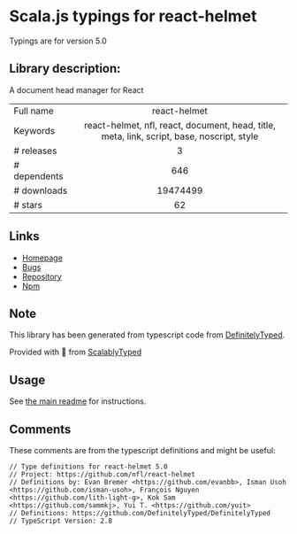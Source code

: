 
# Scala.js typings for react-helmet

Typings are for version 5.0

## Library description:
A document head manager for React

|                    |                 |
| ------------------ | :-------------: |
| Full name          | react-helmet |
| Keywords           | react-helmet, nfl, react, document, head, title, meta, link, script, base, noscript, style |
| # releases         | 3 |
| # dependents       | 646 |
| # downloads        | 19474499 |
| # stars            | 62 |

## Links
- [Homepage](https://github.com/nfl/react-helmet#readme)
- [Bugs](https://github.com/nfl/react-helmet/issues)
- [Repository](https://github.com/nfl/react-helmet)
- [Npm](https://www.npmjs.com/package/react-helmet)
    


## Note
This library has been generated from typescript code from [DefinitelyTyped](https://definitelytyped.org).

Provided with :purple_heart: from [ScalablyTyped](https://github.com/oyvindberg/ScalablyTyped)

## Usage
See [the main readme](../../readme.md) for instructions.

## Comments

These comments are from the typescript definitions and might be useful:
```
// Type definitions for react-helmet 5.0
// Project: https://github.com/nfl/react-helmet
// Definitions by: Evan Bremer <https://github.com/evanbb>, Isman Usoh <https://github.com/isman-usoh>, François Nguyen <https://github.com/lith-light-g>, Kok Sam <https://github.com/sammkj>, Yui T. <https://github.com/yuit>
// Definitions: https://github.com/DefinitelyTyped/DefinitelyTyped
// TypeScript Version: 2.8

```

